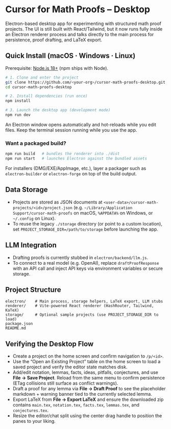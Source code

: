 # Cursor for Math Proofs – Desktop

Electron-based desktop app for experimenting with structured math proof projects. The UI is still built with React/Tailwind, but it now runs fully inside an Electron renderer process and talks directly to the main process for persistence, proof drafting, and LaTeX export.

## Quick Install (macOS · Windows · Linux)

Prerequisite: [Node.js 18+](https://nodejs.org/) (npm ships with Node).

```bash
# 1. Clone and enter the project
git clone https://github.com/<your-org>/cursor-math-proofs-desktop.git
cd cursor-math-proofs-desktop

# 2. Install dependencies (run once)
npm install

# 3. Launch the desktop app (development mode)
npm run dev
```

An Electron window opens automatically and hot-reloads while you edit files. Keep the terminal session running while you use the app.

### Want a packaged build?
```bash
npm run build   # bundles the renderer into ./dist
npm run start   # launches Electron against the bundled assets
```
For installers (DMG/EXE/AppImage, etc.), layer a packager such as `electron-builder` or `electron-forge` on top of the build output.

## Data Storage
- Projects are stored as JSON documents at `<user-data>/cursor-math-projects/<id>/project.json` (e.g. `~/Library/Application Support/cursor-math-proofs` on macOS, `%APPDATA%` on Windows, or `~/.config` on Linux).
- To reuse the legacy `./storage` directory (or point to a custom location), set `PROJECT_STORAGE_DIR=/path/to/storage` before launching the app.

## LLM Integration
- Drafting proofs is currently stubbed in `electron/backend/llm.js`.
- To connect to a real model (e.g. OpenAI), replace `draftProofResponse` with an API call and inject API keys via environment variables or secure storage.

## Project Structure
```
electron/    # Main process, storage helpers, LaTeX export, LLM stubs
renderer/    # Vite-powered React renderer (HashRouter, Tailwind, KaTeX)
storage/     # Optional sample projects (use PROJECT_STORAGE_DIR to load)
package.json
README.md
```

## Verifying the Desktop Flow
- Create a project on the home screen and confirm navigation to `/p/<id>`.
- Use the “Open an Existing Project” table on the home screen to load a saved project and verify the editor state matches disk.
- Add/edit notation, lemmas, facts, ideas, pitfalls, conjectures, and use **File → Save Project**. Reload from the same menu to confirm persistence (ETag collisions still surface as conflict warnings).
- Draft a proof for any lemma via **File → Draft Proof** to see the placeholder markdown + warning banner tied to the currently selected lemma.
- Export LaTeX from **File → Export LaTeX** and ensure the downloaded zip contains `main.tex`, `notation.tex`, `facts.tex`, `lemmas.tex`, and `conjectures.tex`.
- Resize the editor/chat split using the center drag handle to position the panes to your liking.

